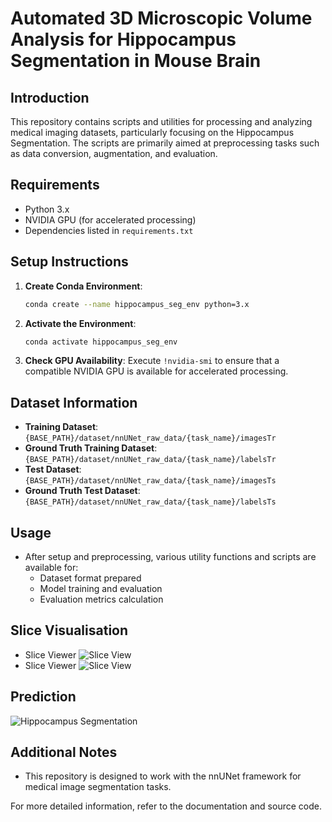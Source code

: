 # Automated 3D Microscopic Volume Analysis for Hippocampus Segmentation in Mouse Brain

## Introduction
This repository contains scripts and utilities for processing and analyzing medical imaging datasets, particularly focusing on the Hippocampus Segmentation. The scripts are primarily aimed at preprocessing tasks such as data conversion, augmentation, and evaluation.

## Requirements
- Python 3.x
- NVIDIA GPU (for accelerated processing)
- Dependencies listed in `requirements.txt`

## Setup Instructions

1. **Create Conda Environment**:
   ```bash
   conda create --name hippocampus_seg_env python=3.x

2. **Activate the Environment**:
   ```bash
   conda activate hippocampus_seg_env

3. **Check GPU Availability**:
   Execute `!nvidia-smi` to ensure that a compatible NVIDIA GPU is available for accelerated processing.

## Dataset Information
- **Training Dataset**: `{BASE_PATH}/dataset/nnUNet_raw_data/{task_name}/imagesTr`
- **Ground Truth Training Dataset**: `{BASE_PATH}/dataset/nnUNet_raw_data/{task_name}/labelsTr`
- **Test Dataset**: `{BASE_PATH}/dataset/nnUNet_raw_data/{task_name}/imagesTs`
- **Ground Truth Test Dataset**: `{BASE_PATH}/dataset/nnUNet_raw_data/{task_name}/labelsTs`

## Usage
- After setup and preprocessing, various utility functions and scripts are available for:
  - Dataset format prepared 
  - Model training and evaluation
  - Evaluation metrics calculation

## Slice Visualisation
- Slice Viewer 
![Slice View](./images/slice_viewer.jpg)
- Slice Viewer 
![Slice View](./images/slice_viewer1.jpg)

## Prediction
![Hippocampus Segmentation](./images/hp.jpg)

## Additional Notes
- This repository is designed to work with the nnUNet framework for medical image segmentation tasks.

For more detailed information, refer to the documentation and source code.
